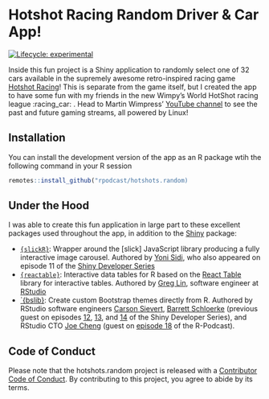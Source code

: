 
<!-- README.md is generated from README.Rmd. Please edit that file -->

# Hotshot Racing Random Driver & Car App\!

<!-- badges: start -->

[![Lifecycle:
experimental](https://img.shields.io/badge/lifecycle-experimental-orange.svg)](https://www.tidyverse.org/lifecycle/#experimental)
<!-- badges: end -->

Inside this fun project is a Shiny application to randomly select one of
32 cars available in the supremely awesome retro-inspired racing game
[Hotshot
Racing](https://www.curve-digital.com/en-us/games/featured/49/hotshot-racing)\!
This is separate from the game itself, but I created the app to have
some fun with my friends in the new Wimpy’s World HotShot racing league
:racing\_car: . Head to Martin Wimpress’ [YouTube
channel](https://www.youtube.com/channel/UC6D0aBP5pnWTGhQAvEmhUNw) to
see the past and future gaming streams, all powered by Linux\!

## Installation

You can install the development version of the app as an R package wtih
the following command in your R session

``` r
remotes::install_github("rpodcast/hotshots.random)
```

## Under the Hood

I was able to create this fun application in large part to these
excellent packages used throughout the app, in addition to the
[Shiny](https://shiny.rstudio.com) package:

  - [`{slickR}`](https://yonicd.github.io/slickR/): Wrapper around the
    \[slick\] JavaScript library producing a fully interactive image
    carousel. Authored by [Yoni Sidi](https://twitter.com/yoniceedee),
    who also appeared on episode 11 of the [Shiny Developer
    Series](https://shinydevseries.com/post/episode-11-sidi/)
  - [`{reactable}`](https://glin.github.io/reactable/): Interactive data
    tables for R based on the [React
    Table](https://github.com/tannerlinsley/react-table) library for
    interactive tables. Authored by [Greg Lin](https://github.com/glin),
    software engineer at [RStudio](https://rstudio.com)
  - [\`{bslib}](https://rstudio.github.io/bslib/): Create custom
    Bootstrap themes directly from R. Authored by RStudio software
    engineers [Carson Sievert](https://twitter.com/cpsievert), [Barrett
    Schloerke](https://twitter.com/schloerke?lang=en) (previous guest on
    episodes [12](https://shinydevseries.com/post/episode-12-barrett1/),
    [13](https://shinydevseries.com/post/episode-13-barrett2/), and
    [14](https://shinydevseries.com/post/episode-14-barrett3/) of the
    Shiny Developer Series), and RStudio CTO [Joe
    Cheng](https://twitter.com/jcheng?lang=en) (guest on
    [episode 18](https://r-podcast.org/episode/018-interviews-with-the-rstudio-team/)
    of the R-Podcast).

## Code of Conduct

Please note that the hotshots.random project is released with a
[Contributor Code of
Conduct](https://contributor-covenant.org/version/2/0/CODE_OF_CONDUCT.html).
By contributing to this project, you agree to abide by its terms.
